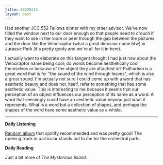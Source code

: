 ```yaml
---
title: 20220315
layout: post
---
```


Had another JCC 552 Fellows dinner with my other advisor. We've now filled the window next to our door enough so that people need to crouch if they want to see in the room or peer through the gap between the pictures and the door like the Velociraptor (what a great dinosaur name btw) in Jurassic Park (it's pretty goofy and we're all for it in here).

I actually want to elaborate on this tangent thought I had just now about the Velociraptor name being cool; do words become aesthetically cool themselves or because of the object they are attached to? Psithurism is a great word that is for "the sound of the wind through leaves", which is also a great sound. I'm actually not sure I could come up with a word that has aesthetic beauty and does not, itself, refer to something that has some aesthetic value. This is interesting to me because it seems that our perception of an object influences our perception of its name as a word. A word that seemingly could have an aesthetic value beyond just what it represents. What is a word but a collection of shapes, and perhaps the shapes of the word have some aesthetic value as a whole.  

---

**Daily Listening**

[Random album](https://open.spotify.com/album/6pgJMZrusGJCxpwGISRn7E?si=poWchYGcSliFOasqy0xxYg) that spotify recommended and was pretty good! The opening track in particular stands out to me for the orchestral parts.

**Daily Reading**

Just a bit more of *The Mysterious Island*.